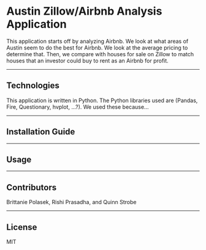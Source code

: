 # Austin Zillow/Airbnb Analysis Application

This application starts off by analyzing Airbnb. We look at what areas of Austin seem to do the best for Airbnb. We look at the average pricing to determine that. Then, we compare with houses for sale on Zillow to match houses that an investor could buy to rent as an Airbnb for profit.

---

## Technologies

This application is written in Python. The Python libraries used are (Pandas, Fire, Questionary, hvplot, ...?). We used these because...

---

## Installation Guide

---

## Usage

---

## Contributors

Brittanie Polasek, Rishi Prasadha, and Quinn Strobe

---

## License

MIT